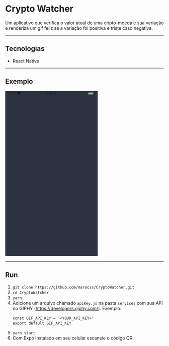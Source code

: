 # Crypto Watcher

Um aplicativo que verifica o valor atual de uma cripto-moeda e sua variação e renderiza um gif feliz se a variação foi positiva e triste caso negativa.

---

## Tecnologias

- React Native

---

## Exemplo

![](crypto-watcher-example.gif)

---

## Run

1. `git clone https://github.com/marocss/CryptoWatcher.git`
2. `cd CryptoWatcher`
3. `yarn`
4. Adicione um arquivo chamado `apiKey.js` na pasta `services` com sua API do GIPHY (https://developers.giphy.com/). Exemplo:
   ```
   const GIF_API_KEY = '<YOUR_API_KEY>'
   export default GIF_API_KEY
   ```
5. `yarn start`
6. Com Expo instalado em seu celular escaneie o código QR.
